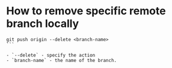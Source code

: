 # How to remove specific remote branch locally

````
git push origin --delete <branch-name>
```

- `--delete` - specify the action
- `branch-name` - the name of the branch.


